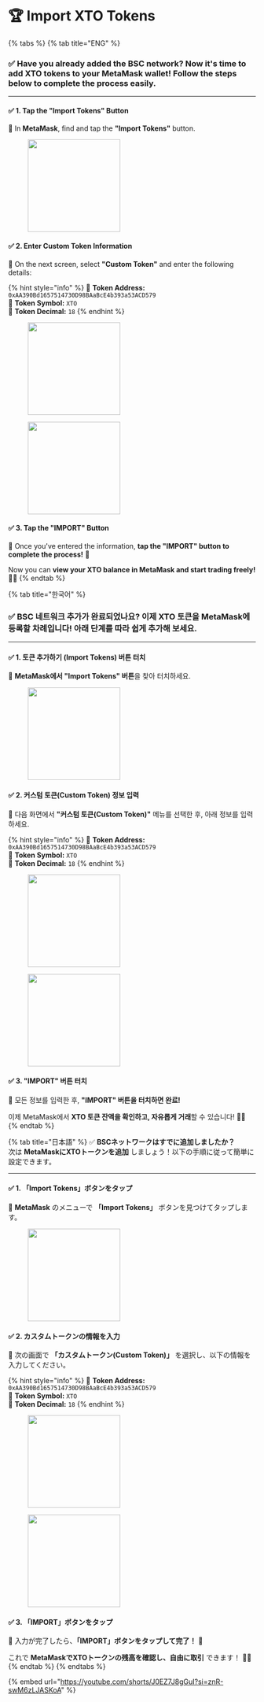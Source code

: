 # 🏆 Import XTO Tokens

{% tabs %}
{% tab title="ENG" %}
### ✅ **Have you already added the BSC network?** Now it's time to **add XTO tokens to your MetaMask wallet**! Follow the steps below to complete the process easily.

***

#### ✅ **1. Tap the "Import Tokens" Button**

📌 In **MetaMask**, find and tap the **"Import Tokens"** button.

<figure><img src="../../../.gitbook/assets/image (17).png" alt="" width="188"><figcaption></figcaption></figure>

#### ✅ **2. Enter Custom Token Information**

📌 On the next screen, select **"Custom Token"** and enter the following details:

{% hint style="info" %}
🔹 **Token Address:** `0xAA390Bd1657514730D98BAaBcE4b393a53ACD579`\
🔹 **Token Symbol:** `XTO`\
🔹 **Token Decimal:** `18`
{% endhint %}

<div><figure><img src="../../../.gitbook/assets/image (1) (1) (1) (1).png" alt="" width="188"><figcaption></figcaption></figure> <figure><img src="../../../.gitbook/assets/image (4) (1) (1).png" alt="" width="188"><figcaption></figcaption></figure></div>

#### ✅ **3. Tap the "IMPORT" Button**

📌 Once you've entered the information, **tap the "IMPORT" button to complete the process!** 🎉

Now you can **view your XTO balance in MetaMask and start trading freely!** 🚀✨
{% endtab %}

{% tab title="한국어" %}
### ✅ **BSC 네트워크 추가가 완료되었나요?** 이제 **XTO 토큰을 MetaMask에 등록**할 차례입니다! 아래 단계를 따라 쉽게 추가해 보세요.

***

#### ✅ **1. 토큰 추가하기 (Import Tokens) 버튼 터치**

📌 **MetaMask에서 "Import Tokens" 버튼**을 찾아 터치하세요.

<figure><img src="../../../.gitbook/assets/image (17).png" alt="" width="188"><figcaption></figcaption></figure>

#### ✅ **2. 커스텀 토큰(Custom Token) 정보 입력**

📌 다음 화면에서 **"커스텀 토큰(Custom Token)"** 메뉴를 선택한 후, 아래 정보를 입력하세요.

{% hint style="info" %}
🔹 **Token Address:** `0xAA390Bd1657514730D98BAaBcE4b393a53ACD579`\
🔹 **Token Symbol:** `XTO`\
🔹 **Token Decimal:** `18`
{% endhint %}

<div><figure><img src="../../../.gitbook/assets/image (1) (1) (1) (1).png" alt="" width="188"><figcaption></figcaption></figure> <figure><img src="../../../.gitbook/assets/image (4) (1) (1).png" alt="" width="188"><figcaption></figcaption></figure></div>

#### ✅ **3. "IMPORT" 버튼 터치**

📌 모든 정보를 입력한 후, **"IMPORT" 버튼을 터치하면 완료!**&#x20;

이제 MetaMask에서 **XTO 토큰 잔액을 확인하고, 자유롭게 거래**할 수 있습니다! 🚀✨
{% endtab %}

{% tab title="日本語" %}
✅ **BSCネットワークはすでに追加しましたか？**\
次は **MetaMaskにXTOトークンを追加** しましょう！以下の手順に従って簡単に設定できます。

***

#### ✅ **1. 「Import Tokens」ボタンをタップ**

📌 **MetaMask** のメニューで **「Import Tokens」** ボタンを見つけてタップします。

<figure><img src="../../../.gitbook/assets/image (17).png" alt="" width="188"><figcaption></figcaption></figure>

#### ✅ **2. カスタムトークンの情報を入力**

📌 次の画面で **「カスタムトークン(Custom Token)」** を選択し、以下の情報を入力してください。

{% hint style="info" %}
🔹 **Token Address:** `0xAA390Bd1657514730D98BAaBcE4b393a53ACD579`\
🔹 **Token Symbol:** `XTO`\
🔹 **Token Decimal:** `18`
{% endhint %}

<div><figure><img src="../../../.gitbook/assets/image (1) (1) (1) (1).png" alt="" width="188"><figcaption></figcaption></figure> <figure><img src="../../../.gitbook/assets/image (4) (1) (1).png" alt="" width="188"><figcaption></figcaption></figure></div>

#### ✅ **3. 「IMPORT」ボタンをタップ**

📌 入力が完了したら、**「IMPORT」ボタンをタップして完了！** 🎉

これで **MetaMaskでXTOトークンの残高を確認し、自由に取引** できます！ 🚀✨
{% endtab %}
{% endtabs %}

{% embed url="https://youtube.com/shorts/J0EZ7J8gGuI?si=znR-swM6zLJASKoA" %}

